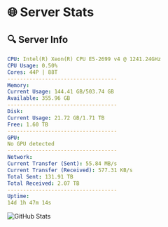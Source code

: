 # 🌐 Server Stats
## 🔍 Server Info
```yaml
CPU: Intel(R) Xeon(R) CPU E5-2699 v4 @ 1241.24GHz
CPU Usage: 0.50%
Cores: 44P | 88T
-----------------------------------
Memory:
Current Usage: 144.41 GB/503.74 GB
Available: 355.96 GB
-----------------------------------
Disk:
Current Usage: 21.72 GB/1.71 TB
Free: 1.60 TB
-----------------------------------
GPU:
No GPU detected
-----------------------------------
Network:
Current Transfer (Sent): 55.84 MB/s
Current Transfer (Received): 577.31 KB/s
Total Sent: 131.91 TB
Total Received: 2.07 TB
-----------------------------------
Uptime:
14d 1h 47m 14s
```
![GitHub Stats](https://img.shields.io/badge/Updated-2025-02-22_00:30:32-blue)